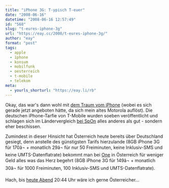 ```yaml
---
title: "iPhone 3G: T-ypisch T-euer"
date: "2008-06-16"
datetime: "2008-06-16 12:57:49"
id: "568"
slug: "t-eures-iphone-3g"
url: "https://eay.cc/2008/t-eures-iphone-3g/"
author: "eay"
format: "post"
tags:
  - apple
  - iphone
  - konsum
  - mobilfunk
  - oesterreich
  - t-mobile
  - telekom
meta:
  - yourls_shorturl: "https://eay.li/rb"
---
```


Okay, das war's dann wohl mit [dem Traum vom iPhone](//eay.cc/2008/3g-iphone-399-to-199/) (wobei es sich gerade jetzt angeboten hätte, da sich mein altes Motorola auflöst). Die deutschen iPhone-Tarfie von T-Mobile wurden soeben veröffentlicht und schlagen sich im Ländervergleich [bei SpOn](http://www.spiegel.de/netzwelt/mobil/0,1518,559870,00.html) alles anderes als gut - sondern eher beschissen.

Zumindest in dieser Hinsicht hat Österreich heute bereits über Deutschland gesiegt, denn anstelle des günstigsten Tarifs hierzulande (8GB iPhone 3G für 170â¬ + monatlich 29â¬ für nur 50 Freiminuten, keine Inklusiv-SMS und keine UMTS-Datenflatrate) bekommt man bei [One](http://www.one.at/) in Österreich für weniger Geld alles was das Herz begehrt (8GB iPhone 3G für 149â¬ + monatlich 30â¬ für 1000 Freiminuten, 100 Inklusiv-SMS und UMTS-Datenflatrate).

Hach, bis [heute Abend](//eay.cc/2008/osterreich-deutschland/) 20:44 Uhr wäre ich gerne Österreicher...
